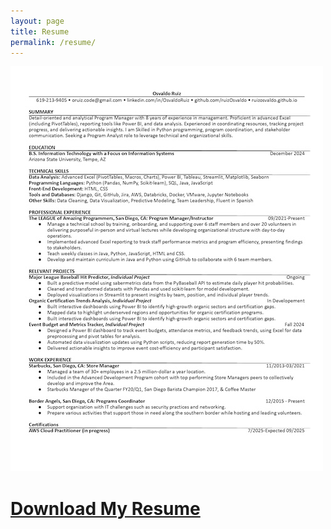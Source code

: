 ```yaml
---
layout: page
title: Resume
permalink: /resume/
---
```

![resume](Osvaldo%20Ruiz%20Resume%20Image.jpg)
# [Download My Resume](Osvaldo%20Ruiz%20Resume.pdf)
